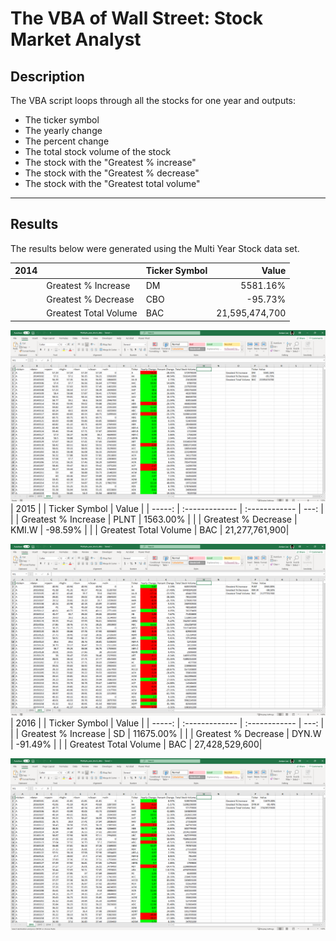 # The VBA of Wall Street: Stock Market Analyst
## Description

The VBA script loops through all the stocks for one year and outputs:
* The ticker symbol
* The yearly change
* The percent change
* The total stock volume of the stock
 * The stock with the "Greatest % increase"
 * The stock with the "Greatest % decrease"
 * The stock with the "Greatest total volume"

***

## Results

The results below were generated using the Multi Year Stock data set.


| 2014    |                       | Ticker Symbol |     Value     |
| -----:  |     :-------------    | :------------ |     ---:      |
|         | Greatest % Increase   | DM            | 5581.16%      |
|         | Greatest % Decrease   | CBO           | -95.73%       |
|         | Greatest Total Volume | BAC           | 21,595,474,700|

![2014 Results Screenshot](/images/output_2014.png)
| 2015    |                       | Ticker Symbol |     Value     |
| -----:  |     :-------------    | :------------ |     ---:      |
|         | Greatest % Increase   | PLNT          | 1563.00%      |
|         | Greatest % Decrease   | KMI.W         | -98.59%       |
|         | Greatest Total Volume | BAC           | 21,277,761,900|

![2015 Results Screenshot](/images/output_2015.png)
| 2016    |                       | Ticker Symbol |     Value     |
| -----:  |     :-------------    | :------------ |     ---:      |
|         | Greatest % Increase   | SD            | 11675.00%     |
|         | Greatest % Decrease   | DYN.W         | -91.49%       |
|         | Greatest Total Volume | BAC           | 27,428,529,600|

![2016 Results Screenshot](/images/output_2016.png)
